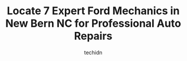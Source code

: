 ---
layout: ampstory
image: https://images.unsplash.com/photo-1627108258868-c2834cb1f250?ixlib=rb-4.0.3&ixid=MnwxMjA3fDB8MHxwaG90by1wYWdlfHx8fGVufDB8fHx8&auto=format&fit=crop&w=640&h=853&q=80
author: techidn
featured: false
description: Searching for the finest Ford Mechanic in New Bern NC, USA? Look no further than the 7 best Ford Mechanic in the area, where youll find a team of highly qualified professionals ready to han
title: Locate 7 Expert Ford Mechanics in New Bern NC for Professional Auto Repairs
cover:
   title: Locate 7 Expert Ford Mechanics in New Bern NC for Professional Auto Repairs
   subtitle: Rickpate
   background: https://images.unsplash.com/photo-1627108258868-c2834cb1f250?ixlib=rb-4.0.3&ixid=MnwxMjA3fDB8MHxwaG90by1wYWdlfHx8fGVufDB8fHx8&auto=format&fit=crop&w=640&h=853&q=80

pages: 
 - layout: thirds
   top: <h1>#1 Mr. Tire Auto Service Centers</h1>
   bottom: "<p>Had my tires mounted/balanced by them,they were 235/35/19 which are a low profile tire. If you know anything about how much of a pain in a.. to mount this size tire is,th</p>"
   background: https://www.knot35.com/toplist/wp-content/uploads/2023/06/best-ford-mechanic-1-in-new-bern-nc-1685834906.jpeg
   backgroundblur: true
 - layout: thirds
   top: <h1>#2 Craven Tire & Automotive Repair</h1>
   bottom: "<p>318 First St, New Bern, NC 28562, United States</p>"
   background: https://www.knot35.com/toplist/wp-content/uploads/2023/06/best-ford-mechanic-2-in-new-bern-nc-1685834906.jpeg
   cta:
      link: https://www.knot35.com/toplist/locate-7-expert-ford-mechanics-in-new-bern-nc-for-professional-auto-repairs/
      text: Locate 7 Expert Ford Mechanics in New Bern NC for Professional Auto Repairs
 - layout: thirds
   top: <h1>#3 Toyota of New Bern Service</h1>
   bottom: "<p>5010 US-70 East, New Bern, NC 28560, United States</p>"
   background: https://www.knot35.com/toplist/wp-content/uploads/2023/06/best-ford-mechanic-3-in-new-bern-nc-1685834906.jpeg
   cta:
      link: https://www.knot35.com/toplist/locate-7-expert-ford-mechanics-in-new-bern-nc-for-professional-auto-repairs/
      text: Locate 7 Expert Ford Mechanics in New Bern NC for Professional Auto Repairs
 - layout: thirds
   top: <h1>#4 J&J Automotive</h1>
   bottom: "<p>2591 US-70, New Bern, NC 28560, United States</p>"
   background: https://images.unsplash.com/photo-1527067829737-402993088e6b?ixlib=rb-4.0.3&ixid=MnwxMjA3fDB8MHxwaG90by1wYWdlfHx8fGVufDB8fHx8&auto=format&fit=crop&w=640&h=853&q=80
   cta:
      link: https://www.knot35.com/toplist/locate-7-expert-ford-mechanics-in-new-bern-nc-for-professional-auto-repairs/
      text: Locate 7 Expert Ford Mechanics in New Bern NC for Professional Auto Repairs
 - layout: thirds
   top: <h1>#5 Baldrees Tire & Service</h1>
   bottom: "<p>2200 Trent Blvd, New Bern, NC 28560, United States</p>"
   background: https://images.unsplash.com/photo-1608411404720-c8f0417bcdba?ixlib=rb-4.0.3&ixid=MnwxMjA3fDB8MHxwaG90by1wYWdlfHx8fGVufDB8fHx8&auto=format&fit=crop&w=640&h=853&q=80
   cta:
      link: https://www.knot35.com/toplist/locate-7-expert-ford-mechanics-in-new-bern-nc-for-professional-auto-repairs/
      text: Locate 7 Expert Ford Mechanics in New Bern NC for Professional Auto Repairs
 - layout: thirds
   top: <h1>#6 Mikes Tire and Auto</h1>
   bottom: "<p>4422 U.S. Hwy 17 S, New Bern, NC 28560, United States</p>"
   background: https://images.unsplash.com/photo-1618005182384-a83a8bd57fbe?ixlib=rb-4.0.3&ixid=MnwxMjA3fDB8MHxwaG90by1wYWdlfHx8fGVufDB8fHx8&auto=format&fit=crop&w=640&h=853&q=80
   cta:
      link: https://www.knot35.com/toplist/locate-7-expert-ford-mechanics-in-new-bern-nc-for-professional-auto-repairs/
      text: Locate 7 Expert Ford Mechanics in New Bern NC for Professional Auto Repairs
 - layout: thirds
   top: <h1>#7 Neuse Boulevard Service Center</h1>
   bottom: "<p>2300 Neuse Blvd, New Bern, NC 28560, United States</p>"
   background: https://images.unsplash.com/photo-1553949345-eb786bb3f7ba?ixlib=rb-4.0.3&ixid=MnwxMjA3fDB8MHxwaG90by1wYWdlfHx8fGVufDB8fHx8&auto=format&fit=crop&w=640&h=853&q=80
   cta:
      link: https://www.knot35.com/toplist/locate-7-expert-ford-mechanics-in-new-bern-nc-for-professional-auto-repairs/
      text: Locate 7 Expert Ford Mechanics in New Bern NC for Professional Auto Repairs
 - layout: thirds
   middle: Continue reading...
   background: https://images.unsplash.com/photo-1557672172-298e090bd0f1?ixlib=rb-4.0.3&ixid=MnwxMjA3fDB8MHxwaG90by1wYWdlfHx8fGVufDB8fHx8&auto=format&fit=crop&w=640&h=853&q=80
   cta:
      link: https://www.knot35.com/toplist/locate-7-expert-ford-mechanics-in-new-bern-nc-for-professional-auto-repairs/
      text: Locate 7 Expert Ford Mechanics in New Bern NC for Professional Auto Repairs
      
---